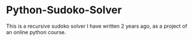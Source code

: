 # Python-Sudoko-Solver
This is a recursive sudoko solver I have written 2 years ago, as a project of an online python course.
